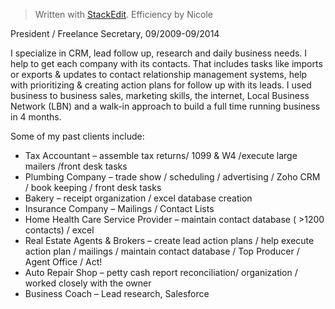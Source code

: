 > Written with [StackEdit](https://stackedit.io/).
> Efficiency by Nicole

President / Freelance Secretary, 09/2009-09/2014

I specialize in CRM, lead follow up, research and daily business needs. I help to get each company with its contacts. That includes tasks like imports or exports & updates to contact relationship management systems, help with prioritizing & creating action plans for follow up with its leads. I used business to business sales, marketing skills, the internet, Local Business Network (LBN) and a walk-in approach to build a full time running business in 4 months.

Some of my past clients include:

- Tax Accountant – assemble tax returns/ 1099 & W4 /execute large mailers /front desk tasks
-  Plumbing Company – trade show / scheduling / advertising / Zoho CRM / book keeping / front desk tasks
- Bakery – receipt organization / excel database creation
- Insurance Company – Mailings / Contact Lists
- Home Health Care Service Provider – maintain contact database ( >1200 contacts) / excel
- Real Estate Agents & Brokers – create lead action plans / help execute action plan / mailings / maintain contact database / Top Producer / Agent Office / Act!
- Auto Repair Shop – petty cash report reconciliation/ organization / worked closely with the owner
- Business Coach – Lead research, Salesforce
<!--stackedit_data:
eyJoaXN0b3J5IjpbMTM1OTYwMDQ2Nl19
-->